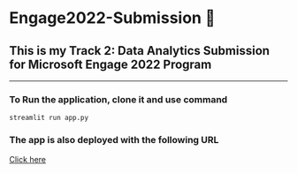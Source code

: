 # Engage2022-Submission :wave:
## This is my Track 2: Data Analytics Submission for Microsoft Engage 2022 Program
---
### To Run the application, clone it and use command

`streamlit run app.py`

### The app is also deployed with the following URL

[Click here](https://share.streamlit.io/xodakshxo/engage2022-submission/app.py)
